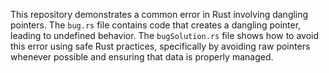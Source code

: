 This repository demonstrates a common error in Rust involving dangling pointers. The `bug.rs` file contains code that creates a dangling pointer, leading to undefined behavior.  The `bugSolution.rs` file shows how to avoid this error using safe Rust practices, specifically by avoiding raw pointers whenever possible and ensuring that data is properly managed.